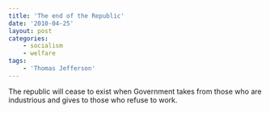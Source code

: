 ```yaml
---
title: 'The end of the Republic'
date: '2010-04-25'
layout: post
categories:
    - socialism
    - welfare
tags:
    - 'Thomas Jefferson'
---
```


The republic will cease to exist when Government takes from those who are industrious and gives to those who refuse to work.